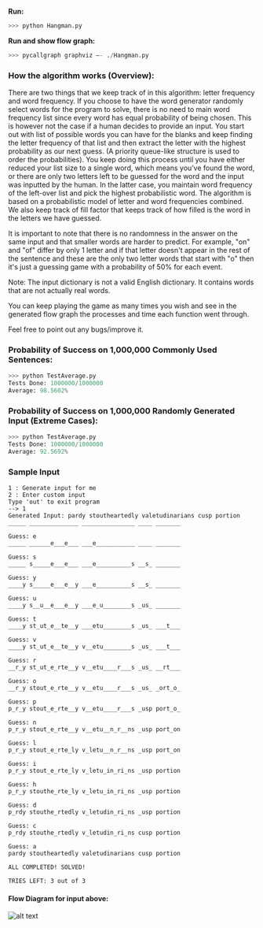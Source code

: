 **Run:**
```python
>>> python Hangman.py
```
**Run and show flow graph:**
```python
>>> pycallgraph graphviz —- ./Hangman.py
```
### How the algorithm works (Overview):

There are two things that we keep track of in this algorithm: letter frequency and word frequency. If you choose to have the word generator randomly select words for the program to solve, there is no need to main word frequency list since every word has equal probability of being chosen. This is however not the case if a human decides to provide an input. You start out with list of possible words you can have for the blanks and keep finding the letter frequency of that list and then extract the letter with the highest probability as our next guess. (A priority queue-like structure is used to order the probabilities). You keep doing this process until you have either reduced your list size to a single word, which means you’ve found the word, or there are only two letters left to be guessed for the word and the input was inputted by the human. In the latter case, you maintain word frequency of the left-over list and pick the highest probabilistic word. The algorithm is based on a probabilistic model of letter and word frequencies combined. We also keep track of fill factor that keeps track of how filled is the word in the letters we have guessed.

It is important to note that there is no randomness in the answer on the same input and that smaller words are harder
to predict. For example, "on" and "of" differ by only 1 letter and if that letter doesn't appear in the rest of the sentence
and these are the only two letter words that start with "o" then it's just a guessing game with a probability of 50% for each
event.

Note: The input dictionary is not a valid English dictionary. It contains words that are not actually real words.

You can keep playing the game as many times you wish and see in the generated flow graph the processes and time each function went through.

Feel free to point out any bugs/improve it.

### Probability of Success on 1,000,000 Commonly Used Sentences:
```python
>>> python TestAverage.py
Tests Done: 1000000/1000000
Average: 98.5602%
```
### Probability of Success on 1,000,000 Randomly Generated Input (Extreme Cases):
```python
>>> python TestAverage.py
Tests Done: 1000000/1000000
Average: 92.5692%
```
### Sample Input
```
1 : Generate input for me
2 : Enter custom input
Type 'out' to exit program
--> 1
Generated Input: pardy stoutheartedly valetudinarians cusp portion
_____ ______________ _______________ ____ _______

Guess: e
_____ ______e___e___ ___e___________ ____ _______

Guess: s
_____ s_____e___e___ ___e__________s __s_ _______

Guess: y
____y s_____e___e__y ___e__________s __s_ _______

Guess: u
____y s__u__e___e__y ___e_u________s _us_ _______

Guess: t
____y st_ut_e__te__y ___etu________s _us_ ___t___

Guess: v
____y st_ut_e__te__y v__etu________s _us_ ___t___

Guess: r
__r_y st_ut_e_rte__y v__etu____r___s _us_ __rt___

Guess: o
__r_y stout_e_rte__y v__etu____r___s _us_ _ort_o_

Guess: p
p_r_y stout_e_rte__y v__etu____r___s _usp port_o_

Guess: n
p_r_y stout_e_rte__y v__etu__n_r__ns _usp port_on

Guess: l
p_r_y stout_e_rte_ly v_letu__n_r__ns _usp port_on

Guess: i
p_r_y stout_e_rte_ly v_letu_in_ri_ns _usp portion

Guess: h
p_r_y stouthe_rte_ly v_letu_in_ri_ns _usp portion

Guess: d
p_rdy stouthe_rtedly v_letudin_ri_ns _usp portion

Guess: c
p_rdy stouthe_rtedly v_letudin_ri_ns cusp portion

Guess: a
pardy stoutheartedly valetudinarians cusp portion

ALL COMPLETED! SOLVED!

TRIES LEFT: 3 out of 3
```
#### Flow Diagram for input above:
![alt text](https://raw.githubusercontent.com/endeavors/HangmanAI/master/hangman_graph.png)

